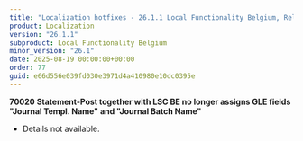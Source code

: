 ```yaml
---
title: "Localization hotfixes - 26.1.1 Local Functionality Belgium, Release date August 19, 2025 - Hotfixes"
product: Localization
version: "26.1.1"
subproduct: Local Functionality Belgium
minor_version: "26.1"
date: 2025-08-19 00:00:00+00:00
order: 77
guid: e66d556e039fd030e3971d4a410980e10dc0395e
---
```


<strong>70020 Statement-Post together with LSC BE no longer assigns GLE fields "Journal Templ. Name" and "Journal Batch Name"</strong>
<ul><li>Details not available.</li></ul>
